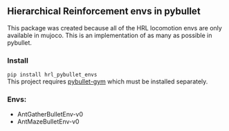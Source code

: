 ## Hierarchical Reinforcement envs in pybullet

This package was created because all of the HRL locomotion envs are only available in mujoco. This is an implementation of as many as possible in pybullet. 

### Install
`pip install hrl_pybullet_envs`  
This project requires [pybullet-gym](https://github.com/benelot/pybullet-gym/) which must be installed separately.


### Envs:
* AntGatherBulletEnv-v0
* AntMazeBulletEnv-v0
